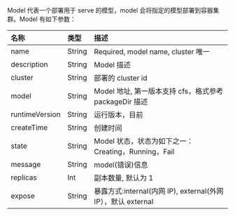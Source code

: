 Model 代表一个部署用于 serve 的模型，model 会将指定的模型部署到容器集群。Model 有如下参数：

| 名称                   | 类型       | 描述                                       |
| :------------------- | :------- | :--------------------------------------- |
| name                  | String        | Required, model name, cluster 唯一              |
| description         | String       |  Model 描述            |
| cluster               | String       |  部署的 cluster id|
| model               | String      | Model 地址, 第一版本支持 cfs，格式参考 packageDir 描述|
| runtimeVersion  | String    | 运行版本，目前|
| createTime        | String      |  创建时间|
| state                 | String      |  Model 状态，状态为如下之一：Creating，Running，Fail|
| message          | String      |  model(错误)信息|
| replicas            | Int            | 副本数量, 默认为 1|
| expose             | String    |  暴露方式:internal(内网 IP), external(外网 IP），默认 external|

